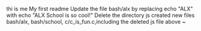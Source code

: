thi is me
My first readme
Update the file bash/alx by replacing echo "ALX" with echo "ALX School is so cool!"
Delete the directory js
created new files bash/alx, bash/school, c/c_is_fun.c,including the deleted js file above
~                                       
